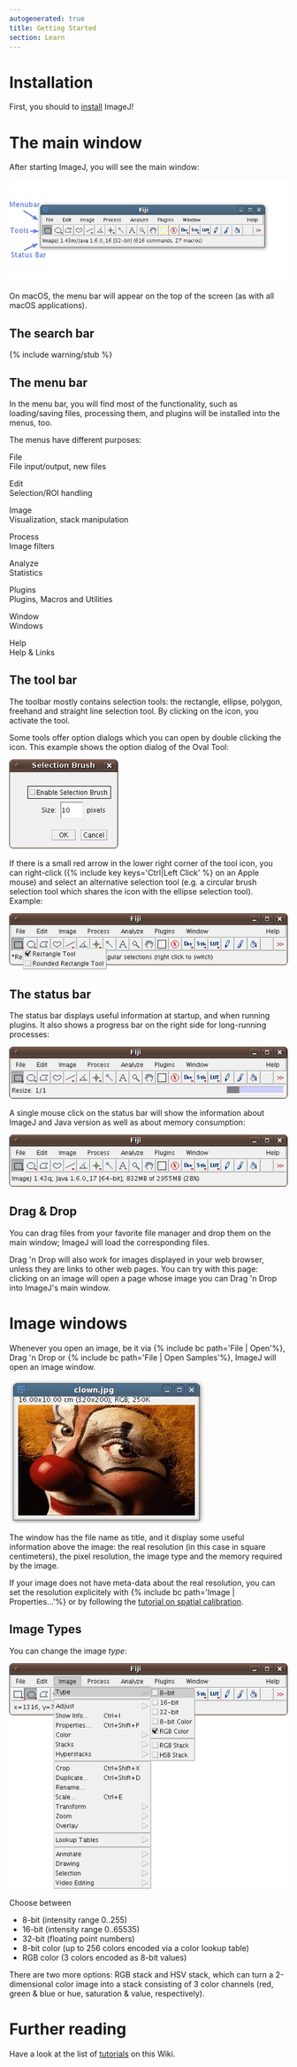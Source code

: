 ```yaml
---
autogenerated: true
title: Getting Started
section: Learn
---
```






# Installation

First, you should to [install](/downloads) ImageJ!

# The main window

After starting ImageJ, you will see the main window:

![](/media/learn/fiji-main-window.jpg)

On macOS, the menu bar will appear on the top of the screen (as with all macOS applications).

## The search bar

{% include warning/stub %}

## The menu bar

In the menu bar, you will find most of the functionality, such as loading/saving files, processing them, and plugins will be installed into the menus, too.

The menus have different purposes:

File  
File input/output, new files

Edit  
Selection/ROI handling

Image  
Visualization, stack manipulation

Process  
Image filters

Analyze  
Statistics

Plugins  
Plugins, Macros and Utilities

Window  
Windows

Help  
Help & Links

## The tool bar

The toolbar mostly contains selection tools: the rectangle, ellipse, polygon, freehand and straight line selection tool. By clicking on the icon, you activate the tool.

Some tools offer option dialogs which you can open by double clicking the icon. This example shows the option dialog of the Oval Tool:

![](/media/learn/oval-tool-option-dialog.png)

If there is a small red arrow in the lower right corner of the tool icon, you can right-click ({% include key keys='Ctrl|Left Click' %} on an Apple mouse) and select an alternative selection tool (e.g. a circular brush selection tool which shares the icon with the ellipse selection tool). Example:

![](/media/learn/alternative-tools.png)

## The status bar

The status bar displays useful information at startup, and when running plugins. It also shows a progress bar on the right side for long-running processes:

![](/media/learn/status-bar-with-progress.png)

A single mouse click on the status bar will show the information about ImageJ and Java version as well as about memory consumption:

![](/media/learn/default-status-message.png)

## Drag & Drop

You can drag files from your favorite file manager and drop them on the main window; ImageJ will load the corresponding files.

Drag 'n Drop will also work for images displayed in your web browser, unless they are links to other web pages. You can try with this page: clicking on an image will open a page whose image you can Drag 'n Drop into ImageJ's main window.

# Image windows

Whenever you open an image, be it via {% include bc path='File | Open'%}, Drag 'n Drop or {% include bc path='File | Open Samples'%}, ImageJ will open an image window.

![](/media/learn/clown-snapshot.jpg)

The window has the file name as title, and it display some useful information above the image: the real resolution (in this case in square centimeters), the pixel resolution, the image type and the memory required by the image.

If your image does not have meta-data about the real resolution, you can set the resolution explicitely with {% include bc path='Image | Properties...'%} or by following the [tutorial on spatial calibration](/imaging/spatial-calibration).

## Image Types

You can change the image *type*:

![](/media/image-types.png)

Choose between

-   8-bit (intensity range 0..255)
-   16-bit (intensity range 0..65535)
-   32-bit (floating point numbers)
-   8-bit color (up to 256 colors encoded via a color lookup table)
-   RGB color (3 colors encoded as 8-bit values)

There are two more options: RGB stack and HSV stack, which can turn a 2-dimensional color image into a stack consisting of 3 color channels (red, green & blue or hue, saturation & value, respectively).

# Further reading

Have a look at the list of [tutorials](/plugin-index#tutorials) on this Wiki.


